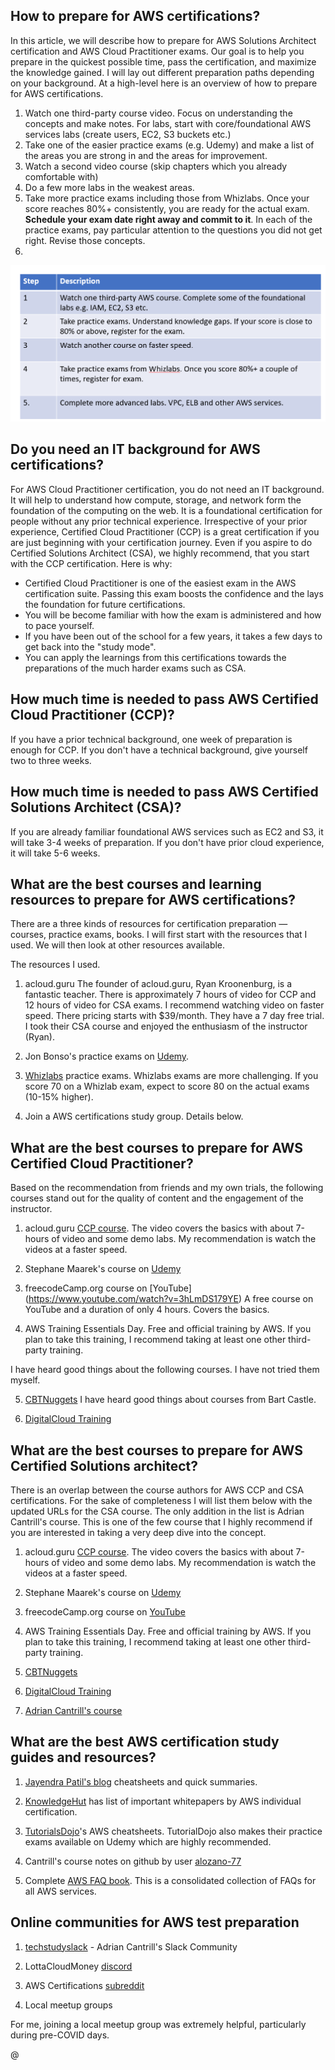 ﻿## How to prepare for AWS certifications?

In this article, we will describe how to prepare for AWS Solutions Architect certification and AWS Cloud Practitioner exams. Our goal is to help you prepare in the quickest possible time, pass the certification, and maximize the knowledge gained. I will lay out different preparation paths depending on your background. At a high-level here is an overview of how to prepare for AWS certifications.

1. Watch one third-party course video. Focus on understanding the concepts and make notes. For labs, start with core/foundational AWS services labs (create users, EC2, S3 buckets etc.)
2. Take one of the easier practice exams (e.g. Udemy) and make a list of the areas you are strong in and the areas for improvement. 
3. Watch a second video course (skip chapters which you already comfortable with)
4. Do a few more labs in the weakest areas.
5. Take more practice exams including those from Whizlabs. Once your score reaches 80%+ consistently, you are ready for the actual exam. **Schedule your exam date right away and commit to it**. In each of the practice exams, pay particular attention to the questions you did not get right. Revise those concepts.
6. 

![AWS Certification Preparation Study Guide](aws-cert-prep-1.png)

## Do you need an IT background for AWS certifications?

For AWS Cloud Practitioner certification, you do not need an IT background. It will help to understand how compute, storage, and network form the foundation of the computing on the web. It is a foundational certification for people without any prior technical experience. Irrespective of your prior experience, Certified Cloud Practitioner (CCP) is a great certification if you are just beginning with your certification journey. Even if you aspire to do Certified Solutions Architect (CSA), we highly recommend, that you start with the CCP certification. Here is why:

- Certified Cloud Practitioner is one of the easiest exam in the AWS certification suite. Passing this exam boosts the confidence and the lays the foundation for future certifications. 
- You will be become familiar with how the exam is administered and how to pace yourself.
- If you have been out of the school for a few years, it takes a few days to get back into the "study mode". 
- You can apply the learnings from this certifications towards the preparations of the much harder exams such as CSA.

## How much time is needed to pass AWS Certified Cloud Practitioner (CCP)?

If you have a prior technical background, one week of preparation is enough for CCP. If you don't have a technical background, give yourself two to three weeks.

## How much time is needed to pass AWS Certified Solutions Architect (CSA)?

If you are already familiar foundational AWS services such as EC2 and S3, it will take 3-4 weeks of preparation. If you don't have prior cloud experience, it will take 5-6 weeks. 

## What are the best courses and learning resources to prepare for AWS certifications?

There are a three kinds of resources for certification preparation — courses, practice exams, books. I will first start with the resources that I used. We will then look at other resources available.

The resources I used.

1. acloud.guru The founder of acloud.guru, Ryan Kroonenburg, is a fantastic teacher. There is approximately 7 hours of video for CCP and 12 hours of video for CSA exams. I recommend watching video on faster speed. There pricing starts with $39/month. They have a 7 day free trial. I took their CSA course and enjoyed the enthusiasm of the instructor (Ryan). 

2. Jon Bonso's practice exams on [Udemy](https://www.udemy.com/course/aws-certified-solutions-architect-associate-amazon-practice-exams-saa-c02/). 

3. [Whizlabs](https://www.whizlabs.com/) practice exams. Whizlabs exams are more challenging. If you score 70 on a Whizlab exam, expect to score 80 on the actual exams (10-15% higher).

4. Join a AWS certifications study group. Details below.

## What are the best courses to prepare for AWS Certified Cloud Practitioner?

Based on the recommendation from friends and my own trials, the following courses stand out for the quality of content and the engagement of the instructor. 

1. acloud.guru [CCP course](https://acloudguru.com/course/aws-certified-cloud-practitioner).  The video covers the basics with about 7-hours of video and some demo labs. My recommendation is watch the videos at a faster speed. 

2. Stephane Maarek's course on [Udemy](https://www.udemy.com/course/aws-certified-cloud-practitioner-new/)

3. freecodeCamp.org course on [YouTube] (https://www.youtube.com/watch?v=3hLmDS179YE) A free course on YouTube and a duration of only 4 hours. Covers the basics. 

4. AWS Training Essentials Day.  Free and official training by AWS. If you plan to take this training, I recommend taking at least one other third-party training.

I have heard good things about the following courses. I have not tried them myself. 

5. [CBTNuggets](https://www.cbtnuggets.com/it-training/aws) I have heard good things about courses from Bart Castle. 

6. [DigitalCloud Training](https://digitalcloud.training/)

## What are the best courses to prepare for AWS Certified Solutions architect?

There is an overlap between the course authors for AWS CCP and CSA certifications. For the sake of completeness I will list them below with the updated URLs for the CSA course. The only addition in the list is Adrian Cantrill's course. This is one of the few course that I highly recommend if you are interested in taking a very deep dive into the concept. 

1. acloud.guru [CCP course](https://acloudguru.com/course/aws-certified-cloud-practitioner).  The video covers the basics with about 7-hours of video and some demo labs. My recommendation is watch the videos at a faster speed. 

2. Stephane Maarek's course on [Udemy](https://www.udemy.com/course/aws-certified-cloud-practitioner-new/)

3. freecodeCamp.org course on [YouTube](https://www.youtube.com/watch?v=Ia-UEYYR44s) 

4. AWS Training Essentials Day.  Free and official training by AWS. If you plan to take this training, I recommend taking at least one other third-party training.

5. [CBTNuggets](https://www.cbtnuggets.com/it-training/aws)

6. [DigitalCloud Training](https://digitalcloud.training/)

7. [Adrian Cantrill's course ](https://learn.cantrill.io/)

## What are the best AWS certification study guides and resources?

1. [Jayendra Patil's blog](https://jayendrapatil.com/) cheatsheets and quick summaries. 

2. [KnowledgeHut](https://www.knowledgehut.com/blog/cloud-computing/recommended-aws-whitepapers) has list of important whitepapers by AWS individual certification. 

3. [TutorialsDojo](https://tutorialsdojo.com/aws-cheat-sheets/)'s AWS cheatsheets. TutorialDojo also makes their practice exams available on Udemy which are highly recommended. 

4. Cantrill's course notes on github by user [alozano-77](https://github.com/alozano-77/AWS-SAA-C02-Course)

5. Complete [AWS FAQ book](https://raw.githubusercontent.com/devbhosale/aws-faqs/master/aws-faq.pdf). This is a consolidated collection of FAQs for all AWS services.

## Online communities for AWS test preparation

1. [techstudyslack](https://techstudyslack.slack.com) - Adrian Cantrill's Slack Community 

2. LottaCloudMoney [discord](https://discordapp.com/invite/vG7nVX5)

3. AWS Certifications [subreddit](https://reddit.com/r/AWSCertifications)

4. Local meetup groups

For me, joining a local meetup group was extremely helpful, particularly during pre-COVID days. 

@
